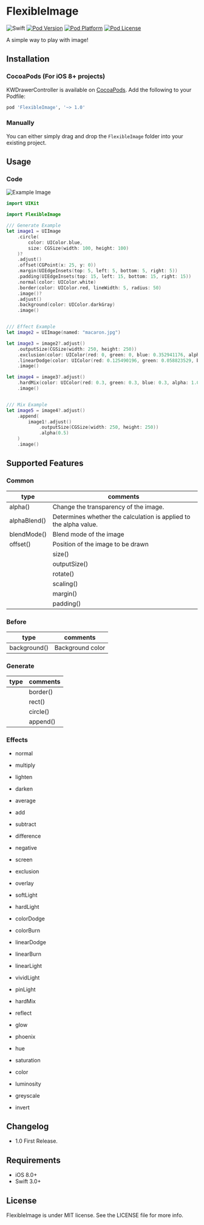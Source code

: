 FlexibleImage
=============

![Swift](https://img.shields.io/badge/Swift-3.0-orange.svg)
[![Pod Version](http://img.shields.io/cocoapods/v/FlexibleImage.svg?style=flat)](http://cocoadocs.org/docsets/FlexibleImage/1.0)
[![Pod Platform](http://img.shields.io/cocoapods/p/FlexibleImage.svg?style=flat)](http://cocoadocs.org/docsets/FlexibleImage/1.0)
[![Pod License](http://img.shields.io/cocoapods/l/FlexibleImage.svg?style=flat)](https://github.com/kawoou/FlexibleImage/blob/master/LICENSE)

A simple way to play with image!


Installation
------------

### CocoaPods (For iOS 8+ projects)

KWDrawerController is available on [CocoaPods](https://github.com/cocoapods/cocoapods). Add the following to your Podfile:

```ruby
pod 'FlexibleImage', '~> 1.0'
```


### Manually

You can either simply drag and drop the `FlexibleImage` folder into your existing project.


Usage
-----

### Code

![Example Image](https://github.com/Kawoou/FlexibleImage/raw/master/Preview/Example.png)

```swift
import UIKit

import FlexibleImage

/// Generate Example
let image1 = UIImage
    .circle(
        color: UIColor.blue,
        size: CGSize(width: 100, height: 100)
    )?
    .adjust()
    .offset(CGPoint(x: 25, y: 0))
    .margin(UIEdgeInsets(top: 5, left: 5, bottom: 5, right: 5))
    .padding(UIEdgeInsets(top: 15, left: 15, bottom: 15, right: 15))
    .normal(color: UIColor.white)
    .border(color: UIColor.red, lineWidth: 5, radius: 50)
    .image()?
    .adjust()
    .background(color: UIColor.darkGray)
    .image()


/// Effect Example
let image2 = UIImage(named: "macaron.jpg")

let image3 = image2?.adjust()
    .outputSize(CGSize(width: 250, height: 250))
    .exclusion(color: UIColor(red: 0, green: 0, blue: 0.352941176, alpha: 1.0))
    .linearDodge(color: UIColor(red: 0.125490196, green: 0.058823529, blue: 0.192156863, alpha: 1.0))
    .image()

let image4 = image3?.adjust()
    .hardMix(color: UIColor(red: 0.3, green: 0.3, blue: 0.3, alpha: 1.0))
    .image()


/// Mix Example
let image5 = image4?.adjust()
    .append(
        image1!.adjust()
            .outputSize(CGSize(width: 250, height: 250))
            .alpha(0.5)
    )
    .image()
```


Supported Features
------------------

### Common

 | type | comments |
 | ---- | -------- |
 | alpha() | Change the transparency of the image. |
 | alphaBlend() | Determines whether the calculation is applied to the alpha value. |
 | blendMode() | Blend mode of the image |
 | offset() | Position of the image to be drawn |
 | size() | Size of the image to be drawn |
 | outputSize() | Size of image to be output |
 | rotate() | Rotate the image |
 | scaling() | Scaling the image (ratio) |
 | margin() | Margin size |
 | padding() | Padding size |


### Before

 | type | comments |
 | ---- | -------- |
 | background() | Background color |


### Generate

 | type | comments |
 | ---- | -------- |
 | border() | Draw a border |
 | rect() | Create a rectangular image |
 | circle() | Create a circle image |
 | append() | Combine images to create a single image. |

### Effects

- normal
- multiply
- lighten
- darken
- average
- add
- subtract
- difference
- negative
- screen
- exclusion
- overlay
- softLight
- hardLight
- colorDodge
- colorBurn
- linearDodge
- linearBurn
- linearLight
- vividLight
- pinLight
- hardMix
- reflect
- glow
- phoenix
- hue
- saturation
- color
- luminosity


- greyscale
- invert


Changelog
---------

+ 1.0 First Release.


Requirements
--------------

 - iOS 8.0+
 - Swift 3.0+


License
----------

FlexibleImage is under MIT license. See the LICENSE file for more info.